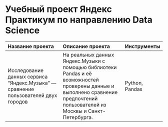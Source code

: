 # Учебный проект Яндекс Практикум по направлению Data Science

|Название проекта|Описание проекта|Инструменты|
|:---------------|:---------------|:----------|
|Исследование данных сервиса “Яндекс.Музыка” — сравнение пользователей двух городов|На реальных данных Яндекс.Музыки c помощью библиотеки Pandas и её возможностей проверены данные и выполнено сравнение предпочтений пользователей из Москвы и Санкт-Петербурга.|Python, Pandas|
